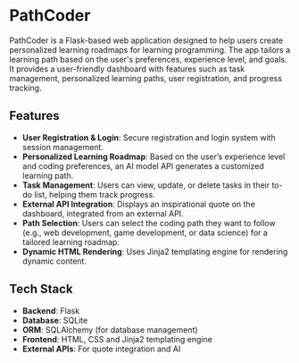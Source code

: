 # PathCoder

PathCoder is a Flask-based web application designed to help users create personalized learning roadmaps for learning programming. The app tailors a learning path based on the user's preferences, experience level, and goals. It provides a user-friendly dashboard with features such as task management, personalized learning paths, user registration, and progress tracking.

## Features

- **User Registration & Login**: Secure registration and login system with session management.
- **Personalized Learning Roadmap**: Based on the user’s experience level and coding preferences, an AI model API generates a customized learning path.
- **Task Management**: Users can view, update, or delete tasks in their to-do list, helping them track progress.
- **External API Integration**: Displays an inspirational quote on the dashboard, integrated from an external API.
- **Path Selection**: Users can select the coding path they want to follow (e.g., web development, game development, or data science) for a tailored learning roadmap.
- **Dynamic HTML Rendering**: Uses Jinja2 templating engine for rendering dynamic content.

## Tech Stack

- **Backend**: Flask
- **Database**: SQLite
- **ORM**: SQLAlchemy (for database management)
- **Frontend**: HTML, CSS and Jinja2 templating engine
- **External APIs**: For quote integration and AI